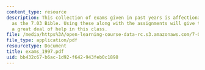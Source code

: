 ```yaml
---
content_type: resource
description: This collection of exams given in past years is affectionately known
  as the 7.03 Bible. Using these along with the assignments will give the student
  a great deal of help in this class.
file: /media/https%3A/open-learning-course-data-rc.s3.amazonaws.com/7-03-genetics-fall-2004/bb432c67b6ac1d92f642943feb0c1898_exams_1997.pdf
file_type: application/pdf
resourcetype: Document
title: exams_1997.pdf
uid: bb432c67-b6ac-1d92-f642-943feb0c1898
---
```

